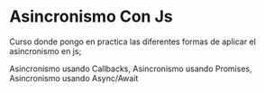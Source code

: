 # Asincronismo Con Js

Curso donde pongo en practica las diferentes formas de aplicar el asincronismo en js;

Asincronismo usando Callbacks,
Asincronismo usando Promises,
Asincronismo usando Async/Await